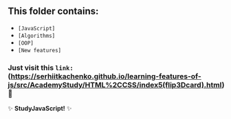## This folder contains:

  - `[JavaScript]`
  - `[Algorithms]`
  - `[OOP]`
  - `[New features]`

### Just visit this `link:` (https://serhiitkachenko.github.io/learning-features-of-js/src/AcademyStudy/HTML%2CCSS/index5(flip3Dcard).html) :dash:

:sparkles: **StudyJavaScript!** :sparkles:
